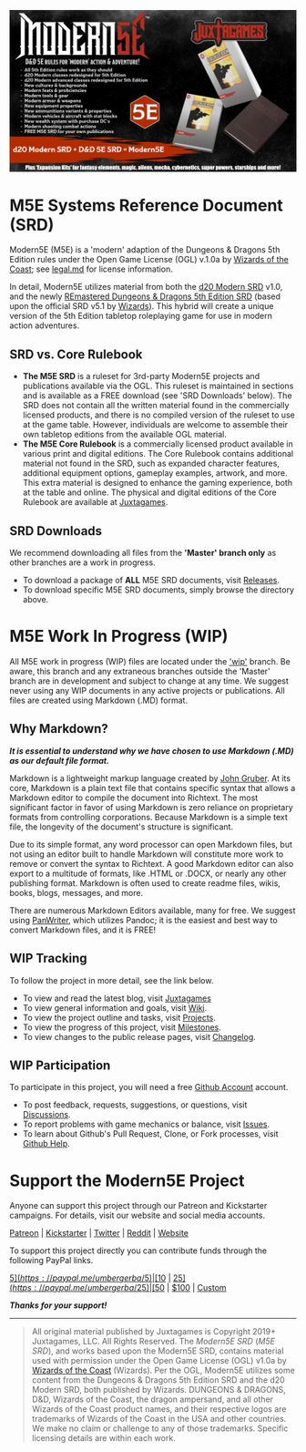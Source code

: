 ![Moder5E BannerAd](m5e.banner.jpg)

# M5E Systems Reference Document (SRD)

Modern5E (M5E) is a 'modern' adaption of the Dungeons & Dragons 5th Edition rules under the Open Game License (OGL) v.1.0a by [Wizards of the Coast](https://company.wizards.com); see [legal.md](https://github.com/Juxtagames/Modern5E/blob/masterin/legal.md) for license information.

In detail, Modern5E utilizes material from both the [d20 Modern SRD](https://en.wikipedia.org/wiki/D20_Modern) v1.0, and the newly [REmastered Dungeons & Dragons 5th Edition SRD](https://ogl-srd5.com) (based upon the official SRD v5.1 by [Wizards](https://dnd.wizards.com/articles/features/systems-reference-document-srd)). This hybrid will create a unique version of the 5th Edition tabletop roleplaying game for use in modern action adventures.

## SRD vs. Core Rulebook

* **The M5E SRD** is a ruleset for 3rd-party Modern5E projects and publications available via the OGL. This ruleset is maintained in sections and is available as a FREE download (see 'SRD Downloads' below). The SRD does not contain all the written material found in the commercially licensed products, and there is no compiled version of the ruleset to use at the game table. However, individuals are welcome to assemble their own tabletop editions from the available OGL material.
* **The M5E Core Rulebook** is a commercially licensed product available in various print and digital editions. The Core Rulebook contains additional material not found in the SRD, such as expanded character features, additional equipment options, gameplay examples, artwork, and more. This extra material is designed to enhance the gaming experience, both at the table and online. The physical and digital editions of the Core Rulebook are available at [Juxtagames](https://www.juxtagames.com).

## SRD Downloads

We recommend downloading all files from the **'Master' branch only** as other branches are a work in progress.

* To download a package of **ALL** M5E SRD documents, visit [Releases](https://github.com/Juxtagames/Modern5E/releases).
* To download specific M5E SRD documents, simply browse the directory above.

# M5E Work In Progress (WIP)

All M5E work in progress (WIP) files are located under the ['wip'](https://github.com/Juxtagames/Modern5E/tree/wip/pages) branch. Be aware, this branch and any extraneous branches outside the 'Master' branch are in development and subject to change at any time. We suggest never using any WIP documents in any active projects or publications. All files are created using Markdown (.MD) format.

## Why Markdown?

***It is essential to understand why we have chosen to use Markdown (.MD) as our default file format.***

Markdown is a lightweight markup language created by [John Gruber](https://daringfireball.net/). At its core, Markdown is a plain text file that contains specific syntax that allows a Markdown editor to compile the document into Richtext. The most significant factor in favor of using Markdown is zero reliance on proprietary formats from controlling corporations. Because Markdown is a simple text file, the longevity of the document's structure is significant.

Due to its simple format, any word processor can open Markdown files, but not using an editor built to handle Markdown will constitute more work to remove or convert the syntax to Richtext. A good Markdown editor can also export to a multitude of formats, like .HTML or .DOCX, or nearly any other publishing format. Markdown is often used to create readme files, wikis, books, blogs, messages, and more.

There are numerous Markdown Editors available, many for free. We suggest using [PanWriter](https://panwriter.com), which utilizes Pandoc; it is the easiest and best way to convert Markdown files, and it is FREE!

## WIP Tracking
To follow the project in more detail, see the link below.

* To view and read the latest blog, visit [Juxtagames](https://shop.juxtagames.com/blog)
* To view general information and goals, visit [Wiki](https://github.com/Juxtagames/Modern5E/wiki).
* To view the project outline and tasks, visit [Projects](https://github.com/Juxtagames/Modern5E/projects).
* To view the progress of this project, visit [Milestones](https://github.com/Juxtagames/Modern5E/milestones).
* To view changes to the public release pages, visit [Changelog](https://github.com/Juxtagames/Modern5E/blob/masterin/changelog.md).

## WIP Participation

To participate in this project, you will need a free [Github Account](https://github.com/join) account.

* To post feedback, requests, suggestions, or questions, visit [Discussions](https://github.com/Juxtagames/Modern5E/discussions).
* To report problems with game mechanics or balance, visit [Issues](https://github.com/Juxtagames/Modern5E/issues).
* To learn about Github's Pull Request, Clone, or Fork processes, visit [Github Help](https://docs.github.com).

# Support the Modern5E Project

Anyone can support this project through our Patreon and Kickstarter campaigns. For details, visit our website and social media accounts.

[Patreon](https://www.patreon.com/juxtagames) | [Kickstarter](https://www.kickstarter.com/profile/juxtagames) | [Twitter](https://twitter.com/juxtagames) | [Reddit](https://reddit.com/user/juxtagames) | [Website](https://shop.juxtagames.com)

To support this project directly you can contribute funds through the following PayPal links.

[$5](https://paypal.me/umbergerba/5) | [$10](https://paypal.me/umbergerba/10) | [$25](https://paypal.me/umbergerba/25) | [$50](https://paypal.me/umbergerba/50) | [$100](https://paypal.me/umbergerba/100) | [Custom](https://paypal.me/umbergerba)

***Thanks for your support!***

---

> All original material published by Juxtagames is Copyright 2019+ Juxtagames, LLC. All Rights Reserved. The *Modern5E SRD* (*M5E SRD*), and works based upon the Modern5E SRD, contains material used with permission under the Open Game License (OGL) v1.0a by [Wizards of the Coast](https://wizards.com) (Wizards). Per the OGL, Modern5E utilizes some content from the Dungeons & Dragons 5th Edition SRD and the d20 Modern SRD, both published by Wizards. DUNGEONS & DRAGONS, D&D, Wizards of the Coast, the dragon ampersand, and all other Wizards of the Coast product names, and their respective logos are trademarks of Wizards of the Coast in the USA and other countries. We make no claim or challenge to any of those trademarks. Specific licensing details are within each work.